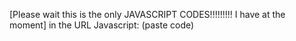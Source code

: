 [Please wait this is the only JAVASCRIPT CODES!!!!!!!!! I have at the moment]
in the URL
Javascript: (paste code)
